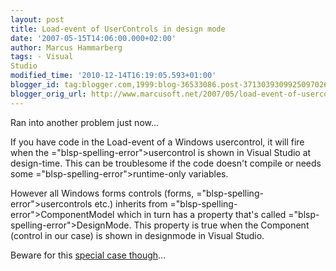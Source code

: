 ```yaml
---
layout: post
title: Load-event of UserControls in design mode
date: '2007-05-15T14:06:00.000+02:00'
author: Marcus Hammarberg
tags: - Visual
Studio
modified_time: '2010-12-14T16:19:05.593+01:00'
blogger_id: tag:blogger.com,1999:blog-36533086.post-3713039309925097026
blogger_orig_url: http://www.marcusoft.net/2007/05/load-event-of-usercontrols-in-design.html
---
```


Ran into another problem just now...

If you have code in the Load-event of a Windows <span
id="SPELLING_ERROR_0" class="blsp-spelling-error">usercontrol</span>, it
will fire when the <span>="blsp-spelling-error">usercontrol</span> is shown in Visual Studio
at design-time. This can be troublesome if the code doesn't compile or
needs some <span>="blsp-spelling-error">runtime</span>-only variables.

However all Windows forms controls (forms, <span>="blsp-spelling-error">usercontrols</span> etc.) inherits from
<span>="blsp-spelling-error">ComponentModel</span> which in turn has a
property that's called <span>="blsp-spelling-error">DesignMode</span>. This property is true
when the Component (control in our case) is shown in <span
id="SPELLING_ERROR_6" class="blsp-spelling-error">designmode</span> in
Visual Studio.

Beware for this [special case
though](http://dotnetjunkies.com/WebLog/mjordan/archive/2003/12/01/4117.aspx)...

